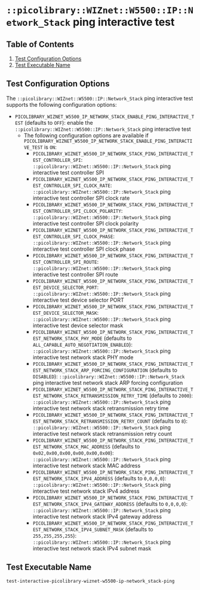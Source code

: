 # `::picolibrary::WIZnet::W5500::IP::Network_Stack` ping interactive test

## Table of Contents
1. [Test Configuration Options](#test-configuration-options)
1. [Test Executable Name](#test-executable-name)

## Test Configuration Options
The `::picolibrary::WIZnet::W5500::IP::Network_Stack` ping interactive test supports the
following configuration options:
- `PICOLIBRARY_WIZNET_W5500_IP_NETWORK_STACK_ENABLE_PING_INTERACTIVE_TEST` (defaults to
  `OFF`): enable the `::picolibrary::WIZnet::W5500::IP::Network_Stack` ping interactive
  test
    - The following configuration options are available if
      `PICOLIBRARY_WIZNET_W5500_IP_NETWORK_STACK_ENABLE_PING_INTERACTIVE_TEST` is `ON`:
        - `PICOLIBRARY_WIZNET_W5500_IP_NETWORK_STACK_PING_INTERACTIVE_TEST_CONTROLLER_SPI`:
          `::picolibrary::WIZnet::W5500::IP::Network_Stack` ping interactive test
          controller SPI
        - `PICOLIBRARY_WIZNET_W5500_IP_NETWORK_STACK_PING_INTERACTIVE_TEST_CONTROLLER_SPI_CLOCK_RATE`:
          `::picolibrary::WIZnet::W5500::IP::Network_Stack` ping interactive test
          controller SPI clock rate
        - `PICOLIBRARY_WIZNET_W5500_IP_NETWORK_STACK_PING_INTERACTIVE_TEST_CONTROLLER_SPI_CLOCK_POLARITY`:
          `::picolibrary::WIZnet::W5500::IP::Network_Stack` ping interactive test
          controller SPI clock polarity
        - `PICOLIBRARY_WIZNET_W5500_IP_NETWORK_STACK_PING_INTERACTIVE_TEST_CONTROLLER_SPI_CLOCK_PHASE`:
          `::picolibrary::WIZnet::W5500::IP::Network_Stack` ping interactive test
          controller SPI clock phase
        - `PICOLIBRARY_WIZNET_W5500_IP_NETWORK_STACK_PING_INTERACTIVE_TEST_CONTROLLER_SPI_ROUTE`:
          `::picolibrary::WIZnet::W5500::IP::Network_Stack` ping interactive test
          controller SPI route
        - `PICOLIBRARY_WIZNET_W5500_IP_NETWORK_STACK_PING_INTERACTIVE_TEST_DEVICE_SELECTOR_PORT`:
          `::picolibrary::WIZnet::W5500::IP::Network_Stack` ping interactive test device
          selector PORT
        - `PICOLIBRARY_WIZNET_W5500_IP_NETWORK_STACK_PING_INTERACTIVE_TEST_DEVICE_SELECTOR_MASK`:
          `::picolibrary::WIZnet::W5500::IP::Network_Stack` ping interactive test device
          selector mask
        - `PICOLIBRARY_WIZNET_W5500_IP_NETWORK_STACK_PING_INTERACTIVE_TEST_NETWORK_STACK_PHY_MODE`
          (defaults to `ALL_CAPABLE_AUTO_NEGOTIATION_ENABLED`):
          `::picolibrary::WIZnet::W5500::IP::Network_Stack` ping interactive test network
          stack PHY mode
        - `PICOLIBRARY_WIZNET_W5500_IP_NETWORK_STACK_PING_INTERACTIVE_TEST_NETWORK_STACK_ARP_FORCING_CONFIGURATION`
          (defaults to `DISABLED`): `::picolibrary::WIZnet::W5500::IP::Network_Stack` ping
          interactive test network stack ARP forcing configuration
        - `PICOLIBRARY_WIZNET_W5500_IP_NETWORK_STACK_PING_INTERACTIVE_TEST_NETWORK_STACK_RETRANSMISSION_RETRY_TIME`
          (defaults to `2000`): `::picolibrary::WIZnet::W5500::IP::Network_Stack` ping
          interactive test network stack retransmission retry time
        - `PICOLIBRARY_WIZNET_W5500_IP_NETWORK_STACK_PING_INTERACTIVE_TEST_NETWORK_STACK_RETRANSMISSION_RETRY_COUNT`
          (defaults to `8`): `::picolibrary::WIZnet::W5500::IP::Network_Stack` ping
          interactive test network stack retransmission retry count
        - `PICOLIBRARY_WIZNET_W5500_IP_NETWORK_STACK_PING_INTERACTIVE_TEST_NETWORK_STACK_MAC_ADDRESS`
          (defaults to `0x02,0x00,0x00,0x00,0x00,0x00`):
          `::picolibrary::WIZnet::W5500::IP::Network_Stack` ping interactive test network
          stack MAC address
        - `PICOLIBRARY_WIZNET_W5500_IP_NETWORK_STACK_PING_INTERACTIVE_TEST_NETWORK_STACK_IPV4_ADDRESS`
          (defaults to `0,0,0,0`): `::picolibrary::WIZnet::W5500::IP::Network_Stack` ping
          interactive test network stack IPv4 address
        - `PICOLIBRARY_WIZNET_W5500_IP_NETWORK_STACK_PING_INTERACTIVE_TEST_NETWORK_STACK_IPV4_GATEWAY_ADDRESS`
          (defaults to `0,0,0,0`): `::picolibrary::WIZnet::W5500::IP::Network_Stack` ping
          interactive test network stack IPv4 gateway address
        - `PICOLIBRARY_WIZNET_W5500_IP_NETWORK_STACK_PING_INTERACTIVE_TEST_NETWORK_STACK_IPV4_SUBNET_MASK`
          (defaults to `255,255,255,255`):
          `::picolibrary::WIZnet::W5500::IP::Network_Stack` ping interactive test network
          stack IPv4 subnet mask

## Test Executable Name
`test-interactive-picolibrary-wiznet-w5500-ip-network_stack-ping`

